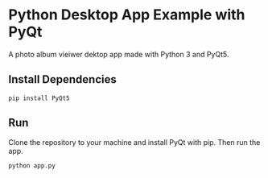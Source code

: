 # Python Desktop App Example with PyQt

A photo album vieiwer dektop app made with Python 3 and PyQt5.

## Install Dependencies
```
pip install PyQt5
```

## Run

Clone the repository to your machine and install PyQt with pip. Then run the app.

```
python app.py
```